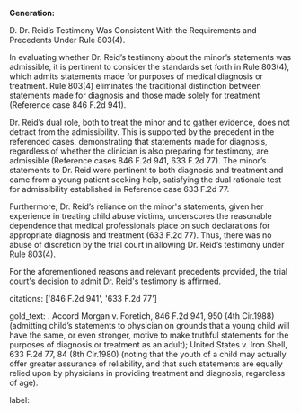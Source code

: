 **Generation:**

D. Dr. Reid’s Testimony Was Consistent With the Requirements and Precedents Under Rule 803(4).

In evaluating whether Dr. Reid’s testimony about the minor’s statements was admissible, it is pertinent to consider the standards set forth in Rule 803(4), which admits statements made for purposes of medical diagnosis or treatment. Rule 803(4) eliminates the traditional distinction between statements made for diagnosis and those made solely for treatment (Reference case 846 F.2d 941). 

Dr. Reid’s dual role, both to treat the minor and to gather evidence, does not detract from the admissibility. This is supported by the precedent in the referenced cases, demonstrating that statements made for diagnosis, regardless of whether the clinician is also preparing for testimony, are admissible (Reference cases 846 F.2d 941, 633 F.2d 77). The minor’s statements to Dr. Reid were pertinent to both diagnosis and treatment and came from a young patient seeking help, satisfying the dual rationale test for admissibility established in Reference case 633 F.2d 77.

Furthermore, Dr. Reid’s reliance on the minor's statements, given her experience in treating child abuse victims, underscores the reasonable dependence that medical professionals place on such declarations for appropriate diagnosis and treatment (633 F.2d 77). Thus, there was no abuse of discretion by the trial court in allowing Dr. Reid’s testimony under Rule 803(4).

For the aforementioned reasons and relevant precedents provided, the trial court's decision to admit Dr. Reid's testimony is affirmed.

citations: ['846 F.2d 941', '633 F.2d 77']

gold_text: . Accord Morgan v. Foretich, 846 F.2d 941, 950 (4th Cir.1988) (admitting child’s statements to physician on grounds that a young child will have the same, or even stronger, motive to make truthful statements for the purposes of diagnosis or treatment as an adult); United States v. Iron Shell, 633 F.2d 77, 84 (8th Cir.1980) (noting that the youth of a child may actually offer greater assurance of reliability, and that such statements are equally relied upon by physicians in providing treatment and diagnosis, regardless of age).

label: 